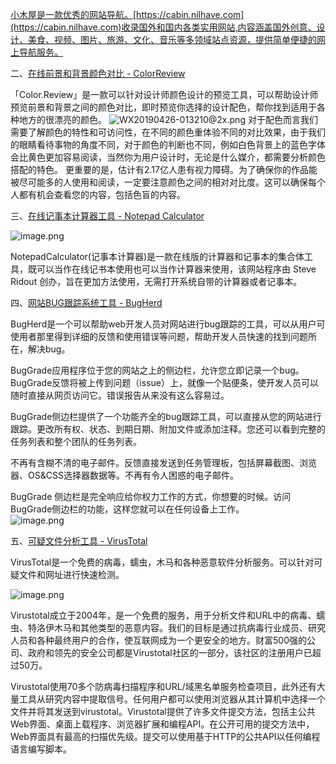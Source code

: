 [小木屋是一款优秀的网站导航。](https://cabin.nilhave.com)[https://cabin.nilhave.com](https://cabin.nilhave.com)收录国外和国内各类实用网站,内容涵盖国外创意、设计、美食、视频、图片、旅游、文化、音乐等多领域站点资源，提供简单便捷的网上导航服务。



二、[在线前景和背景颜色对比 - ColorReview](https://cabin.nilhave.com/appstore/detail/33)

「Color.Review」是一款可以针对设计师颜色设计的预览工具，可以帮助设计师预览前景和背景之间的颜色对比，即时预览你选择的设计配色，帮你找到适用于各种地方的很漂亮的颜色。
![WX20190426-013210@2x.png](https://imgs.apphome.nilhave.com/WX20190426-013210@2x.juwxey4s.png?x-oss-process=style/mytools_content_img)
对于配色而言我们需要了解颜色的特性和可访问性，在不同的颜色重体验不同的对比效果，由于我们的眼睛看待事物的角度不同，对于颜色的判断也不同，例如白色背景上的蓝色字体会比黄色更加容易阅读，当然你为用户设计时，无论是什么媒介，都需要分析颜色搭配的特色。
更重要的是，估计有2.17亿人患有视力障碍。为了确保你的作品能被尽可能多的人使用和阅读，一定要注意颜色之间的相对对比度。这可以确保每个人都有机会查看您的内容，包括色盲的内容。

三、[在线记事本计算器工具 - Notepad Calculator](https://cabin.nilhave.com/appstore/detail/28zv)

![image.png](https://imgs.apphome.nilhave.com/image.jvmjy4ol.png?x-oss-process=style/mytools_content_img)

NotepadCalculator(记事本计算器)是一款在线版的计算器和记事本的集合体工具，既可以当作在线记书本使用也可以当作计算器来使用，该网站程序由 Steve Ridout 创办，旨在更加方法使用，无需打开系统自带的计算器或者记事本。

四、[网站BUG跟踪系统工具 - BugHerd](https://cabin.nilhave.com/appstore/detail/3ocr)


BugHerd是一个可以帮助web开发人员对网站进行bug跟踪的工具，可以从用户可使用者那里得到详细的反馈和使用错误等问题，帮助开发人员快速的找到问题所在，解决bug。

BugGrade应用程序位于您的网站之上的侧边栏，允许您立即记录一个bug。BugGrade反馈将被上传到问题（issue）上，就像一个贴便条，使开发人员可以随时直接从网页访问它。错误报告从来没有这么容易过。

BugGrade侧边栏提供了一个功能齐全的bug跟踪工具，可以直接从您的网站进行跟踪。更改所有权、状态、到期日期、附加文件或添加注释。您还可以看到完整的任务列表和整个团队的任务列表。

不再有含糊不清的电子邮件。反馈直接发送到任务管理板，包括屏幕截图、浏览器、OS&CSS选择器数据等。不再有令人困惑的电子邮件。

BugGrade 侧边栏是完全响应给你权力工作的方式，你想要的时候。访问BugGrade侧边栏的功能，这样您就可以在任何设备上工作。
<br>
![image.png](https://imgs.apphome.nilhave.com/image.jvmkxnqm.png?x-oss-process=style/mytools_content_img)

五、[可疑文件分析工具 - VirusTotal](https://cabin.nilhave.com/appstore/detail/2srj)

VirusTotal是一个免费的病毒，蠕虫，木马和各种恶意软件分析服务。可以针对可疑文件和网址进行快速检测。

![image.png](https://imgs.apphome.nilhave.com/image.jvmmwfwj.png?x-oss-process=style/mytools_content_img)

Virustotal成立于2004年，是一个免费的服务，用于分析文件和URL中的病毒、蠕虫、特洛伊木马和其他类型的恶意内容。我们的目标是通过抗病毒行业成员、研究人员和各种最终用户的合作，使互联网成为一个更安全的地方。财富500强的公司、政府和领先的安全公司都是Virustotal社区的一部分，该社区的注册用户已超过50万。

Virustotal使用70多个防病毒扫描程序和URL/域黑名单服务检查项目，此外还有大量工具从研究内容中提取信号。任何用户都可以使用浏览器从其计算机中选择一个文件并将其发送到virustotal。Virustotal提供了许多文件提交方法，包括主公共Web界面、桌面上载程序、浏览器扩展和编程API。在公开可用的提交方法中，Web界面具有最高的扫描优先级。提交可以使用基于HTTP的公共API以任何编程语言编写脚本。